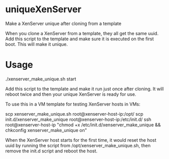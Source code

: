 # uniqueXenServer
Make a XenServer unique after cloning from a template

When you clone a XenServer from a template, they all get the same uuid. Add this
script to the template and make sure it is executed on the first boot. This will
make it unique.

Usage
=====

./xenserver_make_unique.sh start

Add this script to the template and make it run just once after cloning. It will
reboot twice and then your unique XenServer is ready for use.

To use this in a VM template for testing XenServer hosts in VMs:

scp xenserver_make_unique.sh root@xenserver-host-ip:/opt/
scp init.d/xenserver_make_unique root@xenserver-host-ip:/etc/init.d/
ssh root@xenserver-host-ip "chmod +x /etc/init.d/xenserver_make_unique && chkconfig xenserver_make_unique on"

When the XenServer host starts for the first time, it would reset the host uuid
by running the script from /opt/xenserver_make_unique.sh, then remove the init.d
script and reboot the host.
